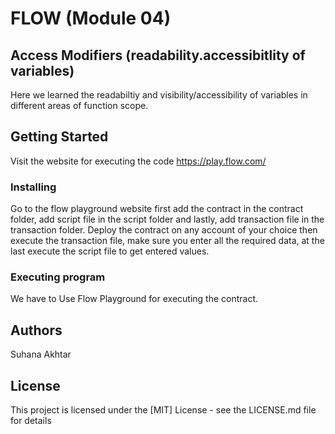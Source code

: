 # FLOW (Module 04)

## Access Modifiers (readability.accessibitlity of variables)

Here we learned the readabiltiy and visibility/accessibility of variables in different areas of function scope.

## Getting Started

Visit the website for executing the code
https://play.flow.com/

### Installing

Go to the flow playground website first add the contract in the contract folder, add script file in the script folder and lastly, add transaction file in the transaction folder. Deploy the contract on any account of your choice then execute the transaction file, make sure you enter all the required data, at the last execute the script file to get entered values.

### Executing program

We have to Use Flow Playground for executing the contract.

## Authors

Suhana Akhtar

## License

This project is licensed under the [MIT] License - see the LICENSE.md file for details
